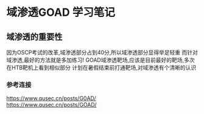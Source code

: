 # 域渗透GOAD 学习笔记

## 域渗透的重要性

因为OSCP考试的改革,域渗透部分占到40分,所以域渗透部分显得举足轻重
而针对域渗透,最好的方法就是多加练习!
GOAD域渗透靶场,应该是目前最好的靶场,多次在HTB靶机上看到相似部分
计划在暑假结束前打通靶场,对域渗透有个清晰的认识

### 参考连接

<https://www.qusec.cn/posts/G0AD/></br>
<https://www.qusec.cn/posts/GOAD/>
